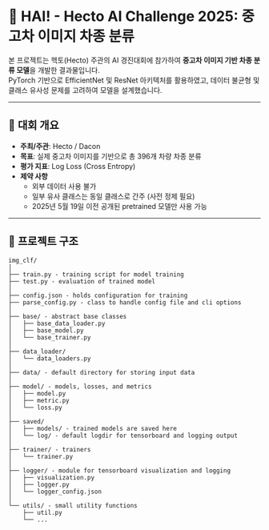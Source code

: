# 🚗 HAI! - Hecto AI Challenge 2025: 중고차 이미지 차종 분류

본 프로젝트는 헥토(Hecto) 주관의 AI 경진대회에 참가하여 **중고차 이미지 기반 차종 분류 모델**을 개발한 결과물입니다.  
PyTorch 기반으로 EfficientNet 및 ResNet 아키텍처를 활용하였고, 데이터 불균형 및 클래스 유사성 문제를 고려하여 모델을 설계했습니다.

---

## 📝 대회 개요

- **주최/주관**: Hecto / Dacon
- **목표**: 실제 중고차 이미지를 기반으로 총 396개 차량 차종 분류
- **평가 지표**: Log Loss (Cross Entropy)
- **제약 사항**
  - 외부 데이터 사용 불가
  - 일부 유사 클래스는 동일 클래스로 간주 (사전 정제 필요)
  - 2025년 5월 19일 이전 공개된 pretrained 모델만 사용 가능

---

## 📂 프로젝트 구조

``````
img_clf/
│
├── train.py - training script for model training
├── test.py - evaluation of trained model
│
├── config.json - holds configuration for training
├── parse_config.py - class to handle config file and cli options
│
├── base/ - abstract base classes
│   ├── base_data_loader.py
│   ├── base_model.py
│   └── base_trainer.py
│
├── data_loader/
│   └── data_loaders.py
│
├── data/ - default directory for storing input data
│
├── model/ - models, losses, and metrics
│   ├── model.py
│   ├── metric.py
│   └── loss.py
│
├── saved/
│   ├── models/ - trained models are saved here
│   └── log/ - default logdir for tensorboard and logging output
│
├── trainer/ - trainers
│   └── trainer.py
│
├── logger/ - module for tensorboard visualization and logging
│   ├── visualization.py
│   ├── logger.py
│   └── logger_config.json
│  
└── utils/ - small utility functions
    ├── util.py
    └── ...
``````
